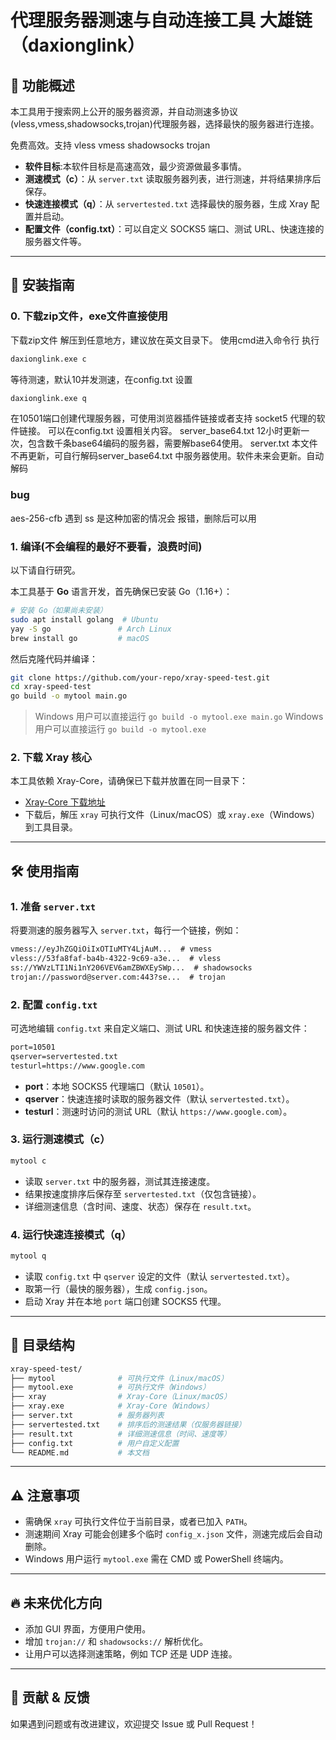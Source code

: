 # 代理服务器测速与自动连接工具  大雄链（daxionglink）

## 📌 功能概述
本工具用于搜索网上公开的服务器资源，并自动测速多协议(vless,vmess,shadowsocks,trojan)代理服务器，选择最快的服务器进行连接。

免费高效。支持
vless 
vmess 
shadowsocks 
trojan

- **软件目标**:本软件目标是高速高效，最少资源做最多事情。
- **测速模式（c）**：从 `server.txt` 读取服务器列表，进行测速，并将结果排序后保存。
- **快速连接模式（q）**：从 `servertested.txt` 选择最快的服务器，生成 Xray 配置并启动。
- **配置文件（config.txt）**：可以自定义 SOCKS5 端口、测试 URL、快速连接的服务器文件等。

---

## 🚀 安装指南

### 0. 下载zip文件，exe文件直接使用
下载zip文件
解压到任意地方，建议放在英文目录下。
使用cmd进入命令行
执行
```cmd
daxionglink.exe c
```
等待测速，默认10并发测速，在config.txt 设置

```cmd
daxionglink.exe q
```
在10501端口创建代理服务器，可使用浏览器插件链接或者支持 socket5 代理的软件链接。
可以在config.txt 设置相关内容。
server_base64.txt 12小时更新一次，包含数千条base64编码的服务器，需要解base64使用。
server.txt 本文件不再更新，可自行解码server_base64.txt 中服务器使用。软件未来会更新。自动解码

### bug
aes-256-cfb 遇到 ss 是这种加密的情况会 报错，删除后可以用

### 1. 编译(不会编程的最好不要看，浪费时间)
以下请自行研究。

本工具基于 **Go** 语言开发，首先确保已安装 Go（1.16+）：

```sh
# 安装 Go（如果尚未安装）
sudo apt install golang  # Ubuntu
yay -S go               # Arch Linux
brew install go         # macOS
```

然后克隆代码并编译：

```sh
git clone https://github.com/your-repo/xray-speed-test.git
cd xray-speed-test
go build -o mytool main.go
```

> Windows 用户可以直接运行 `go build -o mytool.exe main.go`
> Windows 用户可以直接运行 `go build -o mytool.exe`

### 2. 下载 Xray 核心
本工具依赖 Xray-Core，请确保已下载并放置在同一目录下：

- [Xray-Core 下载地址](https://github.com/XTLS/Xray-core/releases)
- 下载后，解压 `xray` 可执行文件（Linux/macOS）或 `xray.exe`（Windows）到工具目录。

---

## 🛠️ 使用指南

### 1. 准备 `server.txt`
将要测速的服务器写入 `server.txt`，每行一个链接，例如：

```txt
vmess://eyJhZGQiOiIxOTIuMTY4LjAuM...  # vmess
vless://53fa8faf-ba4b-4322-9c69-a3e...  # vless
ss://YWVzLTI1Ni1nY206VEV6amZBWXEySWp...  # shadowsocks
trojan://password@server.com:443?se...  # trojan
```

### 2. 配置 `config.txt`
可选地编辑 `config.txt` 来自定义端口、测试 URL 和快速连接的服务器文件：

```txt
port=10501
qserver=servertested.txt
testurl=https://www.google.com
```

- **port**：本地 SOCKS5 代理端口（默认 `10501`）。
- **qserver**：快速连接时读取的服务器文件（默认 `servertested.txt`）。
- **testurl**：测速时访问的测试 URL（默认 `https://www.google.com`）。

### 3. 运行测速模式（c）

```sh
mytool c
```

- 读取 `server.txt` 中的服务器，测试其连接速度。
- 结果按速度排序后保存至 `servertested.txt`（仅包含链接）。
- 详细测速信息（含时间、速度、状态）保存在 `result.txt`。

### 4. 运行快速连接模式（q）

```sh
mytool q
```

- 读取 `config.txt` 中 `qserver` 设定的文件（默认 `servertested.txt`）。
- 取第一行（最快的服务器），生成 `config.json`。
- 启动 Xray 并在本地 `port` 端口创建 SOCKS5 代理。

---

## 📂 目录结构
```sh
xray-speed-test/
├── mytool              # 可执行文件（Linux/macOS）
├── mytool.exe          # 可执行文件（Windows）
├── xray                # Xray-Core（Linux/macOS）
├── xray.exe            # Xray-Core（Windows）
├── server.txt          # 服务器列表
├── servertested.txt    # 排序后的测速结果（仅服务器链接）
├── result.txt          # 详细测速信息（时间、速度等）
├── config.txt          # 用户自定义配置
└── README.md           # 本文档
```

---

## ⚠️ 注意事项
- 需确保 `xray` 可执行文件位于当前目录，或者已加入 `PATH`。
- 测速期间 Xray 可能会创建多个临时 `config_x.json` 文件，测速完成后会自动删除。
- Windows 用户运行 `mytool.exe` 需在 CMD 或 PowerShell 终端内。

---

## 🔥 未来优化方向
- 添加 GUI 界面，方便用户使用。
- 增加 `trojan://` 和 `shadowsocks://` 解析优化。
- 让用户可以选择测速策略，例如 TCP 还是 UDP 连接。

---

## 🎯 贡献 & 反馈
如果遇到问题或有改进建议，欢迎提交 Issue 或 Pull Request！






